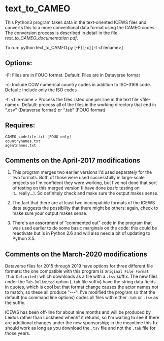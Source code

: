 text_to_CAMEO
=============

This Python3 program takes data in the text-oriented ICEWS files and converts 
this to a more conventional data format using the CAMEO codes. The conversion process is described in detail 
in the file *text_to_CAMEO_documentation.pdf*. 

To run: python text_to_CAMEO.py [-F] [-c] [-t \<filename\>]

Options:
--------

-F: Files are in FOUO format. Default: Files are in Dataverse format

-c: Include COW numerical country codes in addition to ISO-3166 code. Default: Include only the ISO codes

-t: \<file-name \> Process the files listed one per line in the text file  \<file-name\>. Default: process all of the files in the working directory that end in “.csv” (Dataverse format) or “.tab” (FOUO format)

Requires:
---------

    CAMEO_codefile.txt [FOUO only]
    countrynames.txt
    agentnames.txt

Comments on the April-2017 modifications
----------------------------------------

1. This program merges two earlier versions I'd used separately for the two formats. Both of those were used successfully in large-scale projects so I'm confident they were working, but I've not done that sort of testing on this merged version (I have done *basic* testing on it...really...). So definitely check and make sure the output makes sense.

2. The fact that there are at least two incompatible formats of the ICEWS data suggests the possibility that there might be others: again, check to make sure your output makes sense.

3. There's an assortment of “commented out” code in the program that was used earlier to do some basic marginals on the code: this could be reactivate but is in Python 2.6 and will also need a bit of updating to Python 3.5.

Comments on the March-2020 modifications
----------------------------------------

Dataverse files for 2015 through 2019 have options for three different file formats: the one compatible with
this program is `Original File Format (Tab-Delimited)` which downloads as a file with a `.tsv` suffix. The new files
under the `Tab-Delimited` option (`.tab` file suffix) have the string data fields in quotes, which is cool but that format
change causes the actor names not to match, so these all produce "---". I've modified the program so that the default (no
command line options) codes all files with either `.tab` or `.tsv` as the suffix. 

ICEWS has been off-line for about nine
months and will be produced by Leidos rather than Lockheed when/if it returns, so I'm waiting to see if there are
additional changes under the new sponsorship; in the meantime this fix should work as long as you download the `.tsv` file
and not the `.tab` file for those years.
